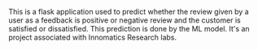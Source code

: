 This is a flask application used to predict whether the review given by a user as a feedback is positive or negative review and the customer is satisfied or dissatisfied. 
This prediction is done by the ML model.
It's an project associated with Innomatics Research labs.
